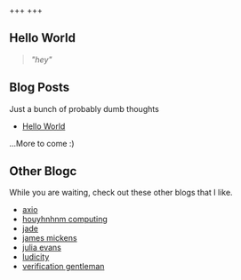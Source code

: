 +++
+++
## Hello World
> *"hey"*

## Blog Posts
Just a bunch of probably dumb thoughts
  - [Hello World](./blog/hello-world)

...More to come :)

## Other Blogc
While you are waiting, check out these other blogs that I like.

- [axio](https://axio.ms)
- [houyhnhnm computing](https://ngnghm.github.io/index.html)
- [jade](https://jade.fyi)
- [james mickens](https://mickens.seas.harvard.edu/wisdom-james-mickens)
- [julia evans](https://jvns.ca)
- [ludicity](https://ludic.mataroa.blog)
- [verification gentleman](https://blog.verificationgentleman.com)
